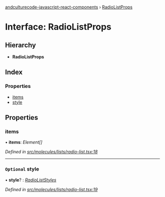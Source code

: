[andculturecode-javascript-react-components](../README.md) › [RadioListProps](radiolistprops.md)

# Interface: RadioListProps

## Hierarchy

* **RadioListProps**

## Index

### Properties

* [items](radiolistprops.md#items)
* [style](radiolistprops.md#optional-style)

## Properties

###  items

• **items**: *Element[]*

*Defined in [src/molecules/lists/radio-list.tsx:18](https://github.com/AndcultureCode/AndcultureCode.JavaScript.React.Components/blob/1237fb1/src/molecules/lists/radio-list.tsx#L18)*

___

### `Optional` style

• **style**? : *[RadioListStyles](../enums/radioliststyles.md)*

*Defined in [src/molecules/lists/radio-list.tsx:19](https://github.com/AndcultureCode/AndcultureCode.JavaScript.React.Components/blob/1237fb1/src/molecules/lists/radio-list.tsx#L19)*
